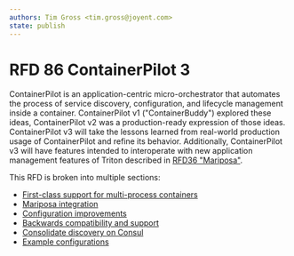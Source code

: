```yaml
---
authors: Tim Gross <tim.gross@joyent.com>
state: publish
---
```

<!--
This Source Code Form is subject to the terms of the Mozilla Public
License, v. 2.0. If a copy of the MPL was not distributed with this
file, You can obtain one at http://mozilla.org/MPL/2.0/.
-->


# RFD 86 ContainerPilot 3

ContainerPilot is an application-centric micro-orchestrator that automates the process of service discovery, configuration, and lifecycle management inside a container. ContainerPilot v1 ("ContainerBuddy") explored these ideas, ContainerPilot v2 was a production-ready expression of those ideas. ContainerPilot v3 will take the lessons learned from real-world production usage of ContainerPilot and refine its behavior. Additionally, ContainerPilot v3 will have features intended to interoperate with new application management features of Triton described in [RFD36 "Mariposa"](https://github.com/joyent/rfd/blob/master/rfd/0036/README.md).

This RFD is broken into multiple sections:

- [First-class support for multi-process containers](multiprocess.md)
- [Mariposa integration](mariposa.md)
- [Configuration improvements](config.md)
- [Backwards compatibility and support](compat.md)
- [Consolidate discovery on Consul](consul.md)
- [Example configurations](examples/)
